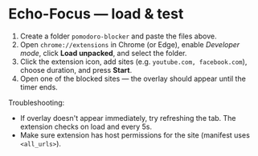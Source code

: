 # Echo-Focus — load & test

1. Create a folder `pomodoro-blocker` and paste the files above.
2. Open `chrome://extensions` in Chrome (or Edge), enable *Developer mode*, click **Load unpacked**, and select the folder.
3. Click the extension icon, add sites (e.g. `youtube.com, facebook.com`), choose duration, and press **Start**.
4. Open one of the blocked sites — the overlay should appear until the timer ends.

Troubleshooting:
- If overlay doesn't appear immediately, try refreshing the tab. The extension checks on load and every 5s.
- Make sure extension has host permissions for the site (manifest uses `<all_urls>`).